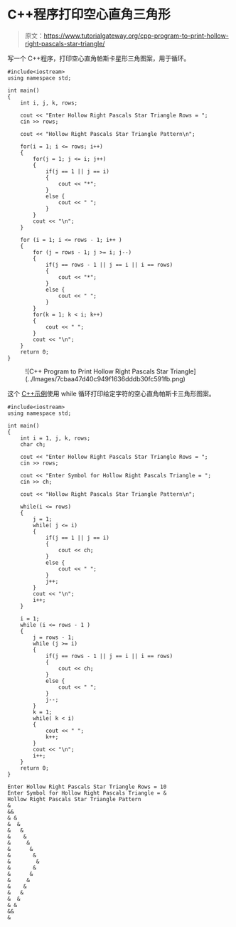 # C++程序打印空心直角三角形

> 原文：<https://www.tutorialgateway.org/cpp-program-to-print-hollow-right-pascals-star-triangle/>

写一个 C++程序，打印空心直角帕斯卡星形三角图案，用于循环。

```
#include<iostream>
using namespace std;

int main()
{
	int i, j, k, rows;

    cout << "Enter Hollow Right Pascals Star Triangle Rows = ";
    cin >> rows;

    cout << "Hollow Right Pascals Star Triangle Pattern\n"; 

    for(i = 1; i <= rows; i++)
    {
    	for(j = 1; j <= i; j++)
		{
            if(j == 1 || j == i) 
            {
                cout << "*";
            }
            else {
                cout << " ";
            }
        }
        cout << "\n";
    }	

    for (i = 1; i <= rows - 1; i++ ) 
    {
		for (j = rows - 1; j >= i; j--) 
		{
			if(j == rows - 1 || j == i || i == rows) 
            {
                cout << "*";
			}
			else {
				cout << " ";
			}
		}
		for(k = 1; k < i; k++)
		{
			cout << " ";
		}
        cout << "\n";
    }	
 	return 0;
}
```

<figure class="wp-block-image size-large">![C++ Program to Print Hollow Right Pascals Star Triangle](../Images/7cbaa47d40c949f1636dddb30fc591fb.png)</figure>

这个 [C++示例](https://www.tutorialgateway.org/cpp-programs/)使用 while 循环打印给定字符的空心直角帕斯卡三角形图案。

```
#include<iostream>
using namespace std;

int main()
{
	int i = 1, j, k, rows;
    char ch;

    cout << "Enter Hollow Right Pascals Star Triangle Rows = ";
    cin >> rows;

    cout << "Enter Symbol for Hollow Right Pascals Triangle = ";
    cin >> ch;

    cout << "Hollow Right Pascals Star Triangle Pattern\n"; 

    while(i <= rows)
    {
        j = 1;
    	while( j <= i)
		{
            if(j == 1 || j == i) 
            {
                cout << ch;
            }
            else {
                cout << " ";
            }
            j++;
        }
        cout << "\n";
        i++;
    }	

    i = 1; 
    while (i <= rows - 1 ) 
    {
        j = rows - 1; 
		while (j >= i) 
		{
			if(j == rows - 1 || j == i || i == rows) 
            {
                cout << ch;
			}
			else {
				cout << " ";
			}
            j--;
		}
        k = 1;
		while( k < i)
		{
			cout << " ";
            k++;
		}
        cout << "\n";
        i++;
    }	
 	return 0;
}
```

```
Enter Hollow Right Pascals Star Triangle Rows = 10
Enter Symbol for Hollow Right Pascals Triangle = &
Hollow Right Pascals Star Triangle Pattern
&
&&
& &
&  &
&   &
&    &
&     &
&      &
&       &
&        &
&       &
&      & 
&     &  
&    &   
&   &    
&  &     
& &      
&&       
& 
```